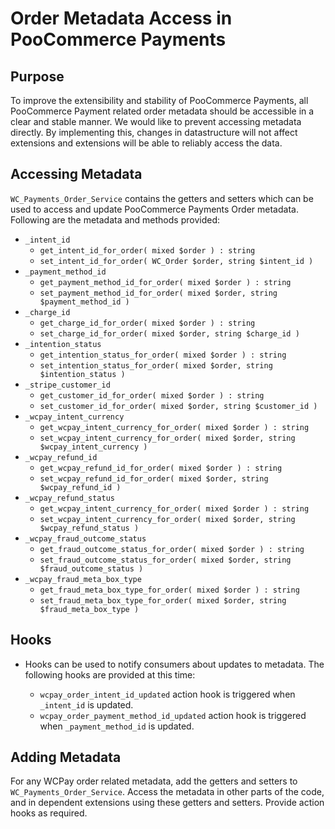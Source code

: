 # Order Metadata Access in PooCommerce Payments

## Purpose

To improve the extensibility and stability of PooCommerce Payments, all PooCommerce Payment related order metadata should be accessible in a clear and stable manner. We would like to prevent accessing metadata directly. By implementing this, changes in datastructure will not affect extensions and extensions will be able to reliably access the data. 

## Accessing Metadata

`WC_Payments_Order_Service` contains the getters and setters which can be used to access and update PooCommerce Payments Order metadata. Following are the metadata and methods provided:
- `_intent_id`
	- `get_intent_id_for_order( mixed $order ) : string`
	- `set_intent_id_for_order( WC_Order $order, string $intent_id )`
- `_payment_method_id`
	- `get_payment_method_id_for_order( mixed $order ) : string`
	- `set_payment_method_id_for_order( mixed $order, string $payment_method_id )`
- `_charge_id`
	- `get_charge_id_for_order( mixed $order ) : string`
	- `set_charge_id_for_order( mixed $order, string $charge_id )`
- `_intention_status`
	- `get_intention_status_for_order( mixed $order ) : string`
	- `set_intention_status_for_order( mixed $order, string $intention_status )`
- `_stripe_customer_id`
	- `get_customer_id_for_order( mixed $order ) : string`
	- `set_customer_id_for_order( mixed $order, string $customer_id )`
- `_wcpay_intent_currency`
	- `get_wcpay_intent_currency_for_order( mixed $order ) : string`
	- `set_wcpay_intent_currency_for_order( mixed $order, string $wcpay_intent_currency )`
- `_wcpay_refund_id`
	- `get_wcpay_refund_id_for_order( mixed $order ) : string`
	- `set_wcpay_refund_id_for_order( mixed $order, string $wcpay_refund_id )`
- `_wcpay_refund_status`
	- `get_wcpay_intent_currency_for_order( mixed $order ) : string`
	- `set_wcpay_intent_currency_for_order( mixed $order, string $wcpay_refund_status )`
- `_wcpay_fraud_outcome_status`
	- `get_fraud_outcome_status_for_order( mixed $order ) : string`
	- `set_fraud_outcome_status_for_order( mixed $order, string $fraud_outcome_status )`
- `_wcpay_fraud_meta_box_type`
	- `get_fraud_meta_box_type_for_order( mixed $order ) : string`
	- `set_fraud_meta_box_type_for_order( mixed $order, string $fraud_meta_box_type )`

## Hooks

- Hooks can be used to notify consumers about updates to metadata. The following hooks are provided at this time:

	- `wcpay_order_intent_id_updated` action hook is triggered when `_intent_id` is updated.
	- `wcpay_order_payment_method_id_updated` action hook is triggered when `_payment_method_id` is updated.

## Adding Metadata

For any WCPay order related metadata, add the getters and setters to `WC_Payments_Order_Service`. Access the metadata in other parts of the code, and in dependent extensions using these getters and setters. Provide action hooks as required.
